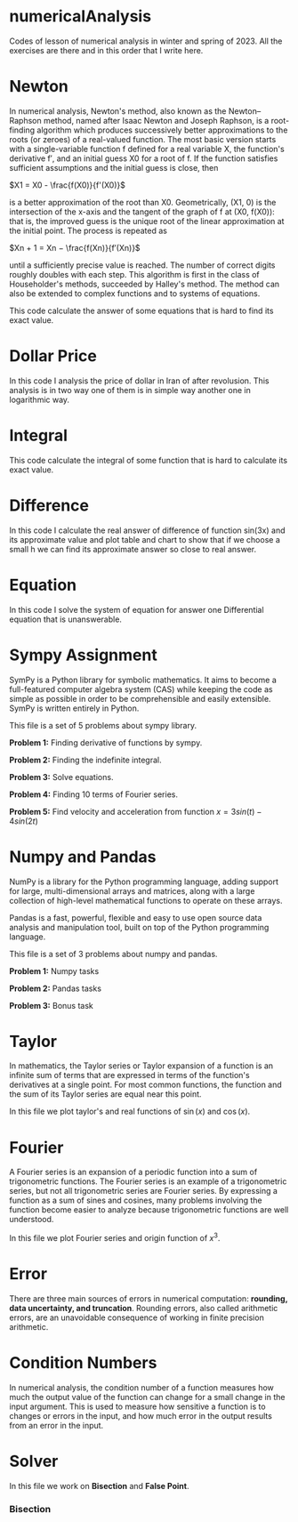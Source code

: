 # numericalAnalysis
Codes of lesson of numerical analysis in winter and spring of 2023.
All the exercises are there and in this order that I write here.

# Newton
In numerical analysis, Newton's method, also known as the Newton–Raphson method, named after Isaac Newton and Joseph Raphson, is a root-finding algorithm which produces successively better approximations to the roots (or zeroes) of a real-valued function. The most basic version starts with a single-variable function f defined for a real variable X, the function's derivative f′, and an initial guess X0 for a root of f. If the function satisfies sufficient assumptions and the initial guess is close, then

$X1 = X0 - \frac{f(X0)}{f'(X0)}$

is a better approximation of the root than X0. Geometrically, (X1, 0) is the intersection of the x-axis and the tangent of the graph of f at (X0, f(X0)): that is, the improved guess is the unique root of the linear approximation at the initial point. The process is repeated as

$Xn + 1 = Xn − \frac{f(Xn)}{f′(Xn)}$

until a sufficiently precise value is reached. The number of correct digits roughly doubles with each step. This algorithm is first in the class of Householder's methods, succeeded by Halley's method. The method can also be extended to complex functions and to systems of equations. 

This code calculate the answer of some equations that is hard to find its exact value.

# Dollar Price
In this code I analysis the price of dollar in Iran of after revolusion.
This analysis is in two way one of them is in simple way another one in logarithmic way.

# Integral
This code calculate the integral of some function that is hard to calculate its exact value.

# Difference
In this code I calculate the real answer of difference of function sin(3x) and its approximate value and plot table and chart to show that if we choose a small h we can find its approximate answer so close to real answer.

# Equation
In this code I solve the system of equation for answer one Differential equation that is unanswerable.

# Sympy Assignment
SymPy is a Python library for symbolic mathematics. It aims to become a full-featured computer algebra system (CAS) while keeping the code as simple as possible in order to be comprehensible and easily extensible. SymPy is written entirely in Python. 

This file is a set of 5 problems about sympy library.

__Problem 1:__ Finding derivative of functions by sympy.

__Problem 2:__ Finding the indefinite integral.

__Problem 3:__ Solve equations.

__Problem 4:__ Finding 10 terms of Fourier series.

__Problem 5:__ Find velocity and acceleration from function $x = 3sin(t) - 4sin(2t)$

# Numpy and Pandas
NumPy is a library for the Python programming language, adding support for large, multi-dimensional arrays and matrices, along with a large collection of high-level mathematical functions to operate on these arrays.

Pandas is a fast, powerful, flexible and easy to use open source data analysis and manipulation tool, built on top of the Python programming language.

This file is a set of 3 problems about numpy and pandas.

__Problem 1:__ Numpy tasks

__Problem 2:__ Pandas tasks

__Problem 3:__ Bonus task

# Taylor
In mathematics, the Taylor series or Taylor expansion of a function is an infinite sum of terms that are expressed in terms of the function's derivatives at a single point. For most common functions, the function and the sum of its Taylor series are equal near this point.

In this file we plot taylor's and real functions of $\sin(x)$ and $\cos(x)$.

# Fourier
A Fourier series is an expansion of a periodic function into a sum of trigonometric functions. The Fourier series is an example of a trigonometric series, but not all trigonometric series are Fourier series. By expressing a function as a sum of sines and cosines, many problems involving the function become easier to analyze because trigonometric functions are well understood.

In this file we plot Fourier series and origin function of $x^3$.

# Error
There are three main sources of errors in numerical computation: __rounding, data uncertainty, and truncation__. Rounding errors, also called arithmetic errors, are an unavoidable consequence of working in finite precision arithmetic.

# Condition Numbers
In numerical analysis, the condition number of a function measures how much the output value of the function can change for a small change in the input argument. This is used to measure how sensitive a function is to changes or errors in the input, and how much error in the output results from an error in the input. 

# Solver
In this file we work on __Bisection__ and __False Point__.
### Bisection
